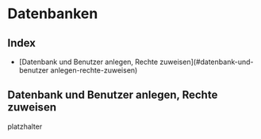 # Datenbanken


## Index

* [Datenbank und Benutzer anlegen, Rechte zuweisen](#datenbank-und-benutzer anlegen-rechte-zuweisen)


## Datenbank und Benutzer anlegen, Rechte zuweisen

platzhalter